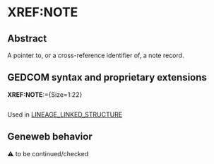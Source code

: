 ﻿# XREF:NOTE
## Abstract
A pointer to, or a cross-reference identifier of, a note record.


## GEDCOM syntax and proprietary extensions

**XREF:NOTE**:={Size=1:22}
<pre>
</pre>
Used in <a href=Ged.LINEAGE_LINKED_STRUCTURE.md>LINEAGE_LINKED_STRUCTURE</a><br />
## Geneweb behavior



:warning: to be continued/checked

